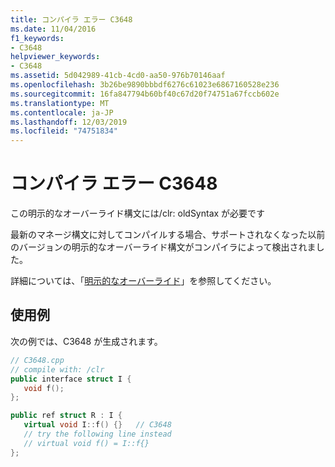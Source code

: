 ```yaml
---
title: コンパイラ エラー C3648
ms.date: 11/04/2016
f1_keywords:
- C3648
helpviewer_keywords:
- C3648
ms.assetid: 5d042989-41cb-4cd0-aa50-976b70146aaf
ms.openlocfilehash: 3b26be9890bbbdf6276c61023e6867160528e236
ms.sourcegitcommit: 16fa847794b60bf40c67d20f74751a67fccb602e
ms.translationtype: MT
ms.contentlocale: ja-JP
ms.lasthandoff: 12/03/2019
ms.locfileid: "74751834"
---
```

# <a name="compiler-error-c3648"></a>コンパイラ エラー C3648

この明示的なオーバーライド構文には/clr: oldSyntax が必要です

最新のマネージ構文に対してコンパイルする場合、サポートされなくなった以前のバージョンの明示的なオーバーライド構文がコンパイラによって検出されました。

詳細については、「[明示的なオーバーライド](../../extensions/explicit-overrides-cpp-component-extensions.md)」を参照してください。

## <a name="example"></a>使用例

次の例では、C3648 が生成されます。

```cpp
// C3648.cpp
// compile with: /clr
public interface struct I {
   void f();
};

public ref struct R : I {
   virtual void I::f() {}   // C3648
   // try the following line instead
   // virtual void f() = I::f{}
};
```
